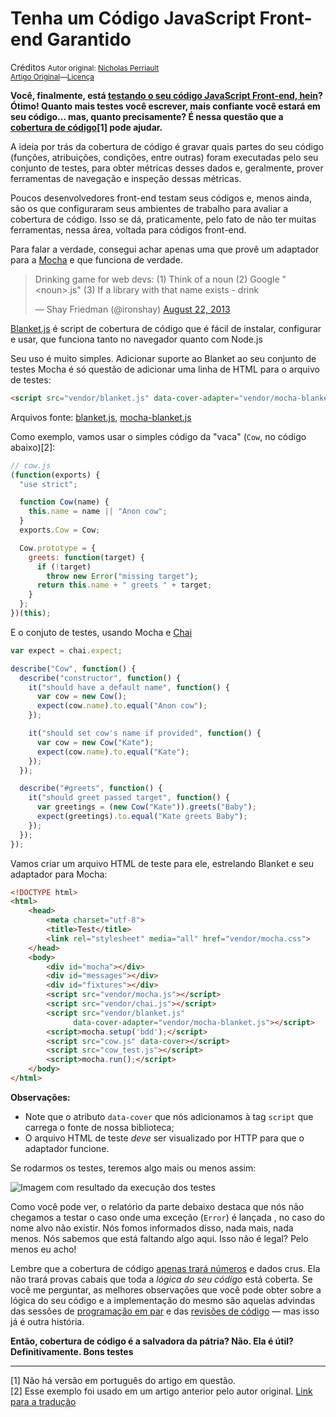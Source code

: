 Tenha um Código JavaScript Front-end Garantido
==============================================
Créditos
<small>Autor original: [Nicholas Perriault](https://nicolas.perriault.net)<br/>[Artigo Original](https://nicolas.perriault.net/code/2013/get-your-frontend-javascript-code-covered/)&mdash;[Licença](http://creativecommons.org/licenses/by-sa/3.0/)</small>

**Você, finalmente, está [testando o seu código JavaScript Front-end, hein](https://nicolas.perriault.net/code/2013/testing-frontend-javascript-code-using-mocha-chai-and-sinon/)? Ótimo! Quanto mais testes você escrever, mais confiante você estará em seu código... mas, quanto precisamente? É nessa questão que a [cobertura de código](http://en.wikipedia.org/wiki/Code_coverage)[1] pode ajudar.**

A ideia por trás da cobertura de código é gravar quais partes do seu código (funções, atribuições, condições, entre outras) foram executadas pelo seu conjunto de testes, para obter métricas desses dados e, geralmente, prover ferramentas de navegação e inspeção dessas métricas.

Poucos desenvolvedores front-end testam seus códigos e, menos ainda, são os que configuraram seus ambientes de trabalho para avaliar a cobertura de código. Isso se dá, praticamente, pelo fato de não ter muitas ferramentas, nessa área, voltada para códigos front-end.

Para falar a verdade, consegui achar apenas uma que provê um adaptador para a [Mocha](http://visionmedia.github.io/mocha/) e que funciona de verdade.

<blockquote class="twitter-tweet" lang="en"><p>Drinking game for web devs: &#10;(1) Think of a noun&#10;(2) Google &quot;&lt;noun&gt;.js&quot;&#10;(3) If a library with that name exists - drink</p>&mdash; Shay Friedman (@ironshay) <a href="https://twitter.com/ironshay/statuses/370525864523743232">August 22, 2013</a></blockquote>
<script async src="//platform.twitter.com/widgets.js" charset="utf-8"></script>

[Blanket.js](http://blanketjs.org/) é script de cobertura de código que é fácil de instalar, configurar e usar, que funciona tanto no navegador quanto com Node.js

Seu uso é muito simples. Adicionar suporte ao Blanket ao seu conjunto de testes Mocha é só questão de adicionar uma linha de HTML para o arquivo de testes:

```html
<script src="vendor/blanket.js" data-cover-adapter="vendor/mocha-blanket.js"></script>
```

Arquivos fonte: [blanket.js](https://raw.github.com/alex-seville/blanket/master/dist/qunit/blanket.min.js), [mocha-blanket.js](https://raw.github.com/alex-seville/blanket/master/src/adapters/mocha-blanket.js)

Como exemplo, vamos usar o simples código da "vaca" (`Cow`, no código abaixo)[2]:

```javascript
// cow.js
(function(exports) {
  "use strict";

  function Cow(name) {
    this.name = name || "Anon cow";
  }
  exports.Cow = Cow;

  Cow.prototype = {
    greets: function(target) {
      if (!target)
        throw new Error("missing target");
      return this.name + " greets " + target;
    }
  };
})(this);
```

E o conjuto de testes, usando Mocha e [Chai](http://chaijs.com/)

```javascript
var expect = chai.expect;

describe("Cow", function() {
  describe("constructor", function() {
    it("should have a default name", function() {
      var cow = new Cow();
      expect(cow.name).to.equal("Anon cow");
    });

    it("should set cow's name if provided", function() {
      var cow = new Cow("Kate");
      expect(cow.name).to.equal("Kate");
    });
  });

  describe("#greets", function() {
    it("should greet passed target", function() {
      var greetings = (new Cow("Kate")).greets("Baby");
      expect(greetings).to.equal("Kate greets Baby");
    });
  });
});
```

Vamos criar um arquivo HTML de teste para ele, estrelando Blanket e seu adaptador para Mocha:

```html
<!DOCTYPE html>
<html>
	<head>
		<meta charset="utf-8">
		<title>Test</title>
		<link rel="stylesheet" media="all" href="vendor/mocha.css">
	</head>
	<body>
		<div id="mocha"></div>
		<div id="messages"></div>
		<div id="fixtures"></div>
		<script src="vendor/mocha.js"></script>
		<script src="vendor/chai.js"></script>
		<script src="vendor/blanket.js"
		      data-cover-adapter="vendor/mocha-blanket.js"></script>
		<script>mocha.setup('bdd');</script>
		<script src="cow.js" data-cover></script>
		<script src="cow_test.js"></script>
		<script>mocha.run();</script>
	</body>
</html>
```

**Observações:**
* Note que o atributo `data-cover` que nós adicionamos à tag `script` que carrega o fonte de nossa biblioteca;
* O arquivo HTML de teste *deve* ser visualizado por HTTP para que o adaptador funcione.

Se rodarmos os testes, teremos algo mais ou menos assim:

![Imagem com resultado da execução dos testes](https://nicolas.perriault.net/static/code/2013/blanket-coverage.png "Imagem com resultado da execução dos testes")

Como você pode ver, o relatório da parte debaixo destaca que nós não chegamos a testar o caso onde uma exceção (`Error`) é lançada , no caso do nome alvo não existir. Nós fomos informados disso, nada mais, nada menos. Nós sabemos que está faltando algo aqui. Isso não é legal? Pelo menos eu acho!

Lembre que a cobertura de código [apenas trará números](http://codebetter.com/karlseguin/2008/12/09/code-coverage-use-it-wisely/) e dados crus. Ela não trará provas cabais que toda a *lógica do seu código* está coberta. Se você me perguntar, as melhores observações que você pode obter sobre a lógica do seu código e a implementação do mesmo são aquelas advindas das sessões de [programação em par](http://www.extremeprogramming.org/rules/pair.html) e das [revisões de código](http://alexgaynor.net/2013/sep/26/effective-code-review/) &mdash; mas isso já é outra história.

**Então, cobertura de código é a salvadora da pátria? Não. Ela é útil? Definitivamente. Bons testes**

-----

[1] Não há versão em português do artigo em questão.<br/>
[2] Esse exemplo foi usado em um artigo anterior pelo autor original. [Link para a tradução](https://github.com/erickpatrick/traducoes/blob/master/artigos/javascript/20140513-testando-codigo-javascript-frontend-usando-mocha-chai-sinon.md)